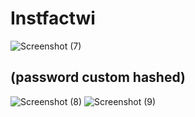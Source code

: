 # Instfactwi

![Screenshot (7)](https://user-images.githubusercontent.com/67428572/236772473-1f3f5645-0a13-4cd7-ba9d-af2c1a071c0d.png)
## (password custom hashed) 
![Screenshot (8)](https://user-images.githubusercontent.com/67428572/236772499-d2aef3f9-765b-4435-817f-d12427b54ca6.png)
![Screenshot (9)](https://user-images.githubusercontent.com/67428572/236772502-b8a21c5b-5466-4d24-af20-ea490225d52e.png)
